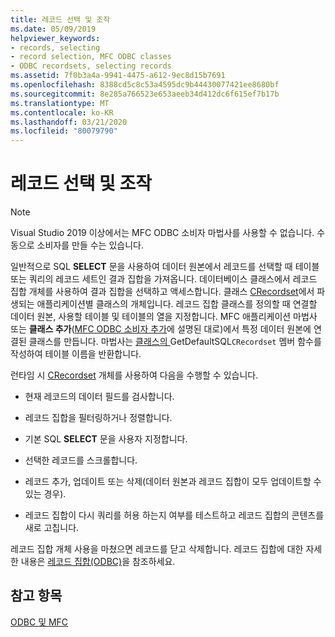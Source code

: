 ```yaml
---
title: 레코드 선택 및 조작
ms.date: 05/09/2019
helpviewer_keywords:
- records, selecting
- record selection, MFC ODBC classes
- ODBC recordsets, selecting records
ms.assetid: 7f0b3a4a-9941-4475-a612-9ec8d15b7691
ms.openlocfilehash: 8388cd5c8c53a4595dc9b44430077421ee8680bf
ms.sourcegitcommit: 8e285a766523e653aeeb34d412dc6f615ef7b17b
ms.translationtype: MT
ms.contentlocale: ko-KR
ms.lasthandoff: 03/21/2020
ms.locfileid: "80079790"
---
```

# <a name="selecting-and-manipulating-records"></a>레코드 선택 및 조작

> [!NOTE]
> Visual Studio 2019 이상에서는 MFC ODBC 소비자 마법사를 사용할 수 없습니다. 수동으로 소비자를 만들 수는 있습니다.

일반적으로 SQL **SELECT** 문을 사용하여 데이터 원본에서 레코드를 선택할 때 테이블 또는 쿼리의 레코드 세트인 결과 집합을 가져옵니다. 데이터베이스 클래스에서 레코드 집합 개체를 사용하여 결과 집합을 선택하고 액세스합니다. 클래스 [CRecordset](../../mfc/reference/crecordset-class.md)에서 파생되는 애플리케이션별 클래스의 개체입니다. 레코드 집합 클래스를 정의할 때 연결할 데이터 원본, 사용할 테이블 및 테이블의 열을 지정합니다. MFC 애플리케이션 마법사 또는 **클래스 추가**([MFC ODBC 소비자 추가](../../mfc/reference/adding-an-mfc-odbc-consumer.md)에 설명된 대로)에서 특정 데이터 원본에 연결된 클래스를 만듭니다. 마법사는 [ 클래스의 ](../../mfc/reference/crecordset-class.md#getdefaultsql)GetDefaultSQL`CRecordset` 멤버 함수를 작성하여 테이블 이름을 반환합니다.

런타임 시 [CRecordset](../../mfc/reference/crecordset-class.md) 개체를 사용하여 다음을 수행할 수 있습니다.

- 현재 레코드의 데이터 필드를 검사합니다.

- 레코드 집합을 필터링하거나 정렬합니다.

- 기본 SQL **SELECT** 문을 사용자 지정합니다.

- 선택한 레코드를 스크롤합니다.

- 레코드 추가, 업데이트 또는 삭제(데이터 원본과 레코드 집합이 모두 업데이트할 수 있는 경우).

- 레코드 집합이 다시 쿼리를 허용 하는지 여부를 테스트하고 레코드 집합의 콘텐츠를 새로 고칩니다.

레코드 집합 개체 사용을 마쳤으면 레코드를 닫고 삭제합니다. 레코드 집합에 대한 자세한 내용은 [레코드 집합(ODBC)](../../data/odbc/recordset-odbc.md)을 참조하세요.

## <a name="see-also"></a>참고 항목

[ODBC 및 MFC](../../data/odbc/odbc-and-mfc.md)